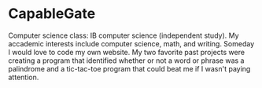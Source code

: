# CapableGate
Computer science class: IB computer science (independent study). My accademic interests include computer science, math, and writing. Someday I would love to code my own website. My two favorite past projects were creating a program that identified whether or not a word or phrase was a palindrome and a tic-tac-toe program that could beat me if I wasn't paying attention.
